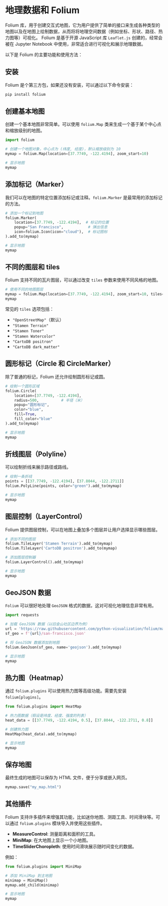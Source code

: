 # 地理数据和 Folium
Folium 库，用于创建交互式地图，它为用户提供了简单的接口来生成各种类型的地图以及在地图上绘制数据，从而将将地理空间数据（例如坐标、形状、路径、热力图等）可视化。
Folium 是基于开源 JavaScript 库 `Leaflet.js` 创建的，经常会被在 Jupyter Notebook 中使用，非常适合进行可视化和展示地理数据。

以下是 Folium 的主要功能和使用方法：

## 安装
Folium 是个第三方包，如果还没有安装，可以通过以下命令安装：
```bash
pip install folium
```

## 创建基本地图
创建一个基本地图非常简单。可以使用 `folium.Map` 类来生成一个基于某个中心点和缩放级别的地图。

```python
import folium

# 创建一个地图对象，中心点为 (纬度, 经度)，默认缩放级别为 10
mymap = folium.Map(location=[37.7749, -122.4194], zoom_start=10)

# 显示地图
mymap
```

## 添加标记（Marker）
我们可以在地图的特定位置添加标记或注释。`folium.Marker` 是最常用的添加标记的方法。

```python
# 添加一个标记到地图
folium.Marker(
    location=[37.7749, -122.4194],  # 标记的位置
    popup="San Francisco",           # 弹出信息
    icon=folium.Icon(icon="cloud"),  # 标记图标
).add_to(mymap)

# 显示地图
mymap
```

## 不同的图层和 tiles
Folium 支持不同的瓦片图层，可以通过改变 `tiles` 参数来使用不同风格的地图。

```python
# 使用不同的地图图层
mymap = folium.Map(location=[37.7749, -122.4194], zoom_start=10, tiles='Stamen Terrain')
mymap
```

常见的 `tiles` 选项包括：
- `"OpenStreetMap"`（默认）
- `"Stamen Terrain"`
- `"Stamen Toner"`
- `"Stamen Watercolor"`
- `"CartoDB positron"`
- `"CartoDB dark_matter"`

## 圆形标记（Circle 和 CircleMarker）
除了普通的标记，Folium 还允许绘制圆形标记或圆。

```python
# 绘制一个圆形区域
folium.Circle(
    location=[37.7749, -122.4194],
    radius=500,          # 半径（米）
    popup="圆形标记",
    color="blue",
    fill=True,
    fill_color="blue"
).add_to(mymap)

# 显示地图
mymap
```

## 折线图层（Polyline）
可以绘制折线来展示路径或路线。

```python
# 绘制一条折线
points = [[37.7749, -122.4194], [37.8044, -122.2711]]
folium.PolyLine(points, color="green").add_to(mymap)

# 显示地图
mymap
```

## 图层控制（LayerControl）
Folium 提供图层控制，可以在地图上叠加多个图层并让用户选择显示哪些图层。

```python
# 添加不同的图层
folium.TileLayer('Stamen Terrain').add_to(mymap)
folium.TileLayer('CartoDB positron').add_to(mymap)

# 添加图层控制器
folium.LayerControl().add_to(mymap)

# 显示地图
mymap
```

## GeoJSON 数据
`Folium` 可以很好地处理 `GeoJSON` 格式的数据，这对可视化地理信息非常有用。

```python
import requests

# 加载 GeoJSON 数据（以旧金山社区边界为例）
url = 'https://raw.githubusercontent.com/python-visualization/folium/master/examples/data'
sf_geo = f'{url}/san-francisco.json'

# 将 GeoJSON 数据添加到地图
folium.GeoJson(sf_geo, name='geojson').add_to(mymap)

# 显示地图
mymap
```

## 热力图（Heatmap）
通过 `folium.plugins` 可以使用热力图等高级功能。需要先安装 `folium[plugins]`。

```python
from folium.plugins import HeatMap

# 热力图数据（假设是纬度、经度、强度的列表）
heat_data = [[37.7749, -122.4194, 0.5], [37.8044, -122.2711, 0.8]]

# 创建热力图
HeatMap(heat_data).add_to(mymap)

# 显示地图
mymap
```

## 保存地图
最终生成的地图可以保存为 HTML 文件，便于分享或嵌入网页。

```python
mymap.save("my_map.html")
```

## 其他插件
Folium 支持许多插件来增强其功能，比如迷你地图、测距工具、时间滑块等。可以通过 `folium.plugins` 模块导入并使用这些插件。

- **MeasureControl**: 测量距离和面积的工具。
- **MiniMap**: 在大地图上显示一个小地图。
- **TimeSliderChoropleth**: 使用时间滑块展示随时间变化的数据。

例如：

```python
from folium.plugins import MiniMap

# 添加 MiniMap 到主地图
minimap = MiniMap()
mymap.add_child(minimap)

# 显示地图
mymap
```


